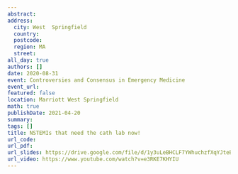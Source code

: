 ```yaml
---
abstract: 
address:
  city: West  Springfield
  country:
  postcode: 
  region: MA
  street: 
all_day: true
authors: []
date: 2020-08-31
event: Controversies and Consensus in Emergency Medicine
event_url: 
featured: false
location: Marriott West Springfield
math: true
publishDate: 2021-04-20
summary: 
tags: []
title: NSTEMIs that need the cath lab now!
url_code: 
url_pdf: 
url_slides: https://drive.google.com/file/d/1y3uLeBHCLF7YWhuchzfXqYJteBxEli-5/view?usp=sharing
url_video: https://www.youtube.com/watch?v=e3RKE7KHYIU
---
```

